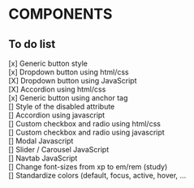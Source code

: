 <h1>COMPONENTS</h1>

<h2>To do list</h2>
[x] Generic button style <br>
[x] Dropdown button using html/css <br>
[X] Dropdown button using JavaScript <br>
[X] Accordion using html/css <br>
[x] Generic button using anchor tag <br>
[] Style of the disabled attribute <br>
[] Accordion using javascript <br>
[] Custom checkbox and radio using html/css <br>
[] Custom checkbox and radio using javascript <br>
[] Modal Javascript <br>
[] Slider / Carousel JavaScript <br>
[] Navtab JavaScript <br>
[] Change font-sizes from xp to em/rem (study) <br>
[] Standardize colors (default, focus, active, hover, ... <br>

